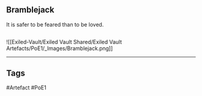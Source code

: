 ## Bramblejack
It is safer to be feared than to be loved.
##
![[Exiled-Vault/Exiled Vault Shared/Exiled Vault Artefacts/PoE1/_Images/Bramblejack.png]]

---
## Tags
#Artefact
#PoE1